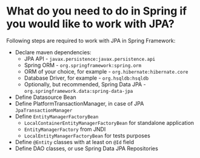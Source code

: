 # What do you need to do in Spring if you would like to work with JPA?
Following steps are required to work with JPA in Spring Framework:
- Declare maven dependencies:
    - JPA API - ```javax.persistence:javax.persistence.api```
    - Spring ORM - ```org.springframework:spring.orm```
    - ORM of your choice, for example - ```org.hibernate:hibernate.core```
    - Database Driver, for example - ```org.hsqldb:hsqldb```
    - Optionally, but recommended, Spring Data JPA - ```org.springframework.data:spring-data-jpa```
- Define Datasource Bean
- Define PlatformTransactionManager, in case of JPA ```JpaTransactionManager```
- Define ```EntityManagerFactoryBean```
    - ```LocalContainerEntityManagerFactoryBean``` for standalone application
    - ```EntityManagerFactory``` from JNDI
    - ```LocalEntityManagerFactoryBean``` for tests purposes 
- Define ```@Entity``` classes with at least on ```@Id``` field
- Define DAO classes, or use Spring Data JPA Repositories
